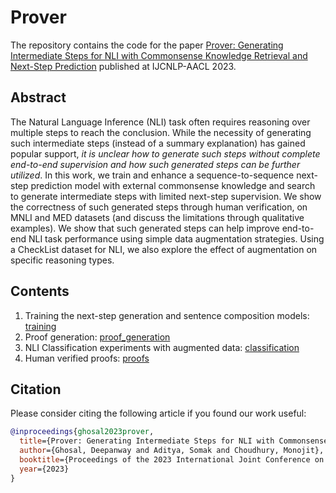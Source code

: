 # Prover

The repository contains the code for the paper [Prover: Generating Intermediate Steps for NLI with Commonsense Knowledge Retrieval and Next-Step Prediction]() published at IJCNLP-AACL 2023.

## Abstract

The Natural Language Inference (NLI) task often requires reasoning over multiple steps to reach the conclusion. While the necessity of generating such intermediate steps (instead of a summary explanation) has gained popular support, *it is unclear how to generate such steps without complete end-to-end supervision and how such generated steps can be further utilized*. In this work, we train and enhance a sequence-to-sequence next-step prediction model with external commonsense knowledge and search to generate intermediate steps with limited next-step supervision. We show the correctness of such generated steps through human verification, on MNLI and MED datasets (and discuss the limitations through qualitative examples). We show that such generated steps can help improve end-to-end NLI task performance using simple data augmentation strategies. Using a CheckList dataset for NLI, we also explore the effect of augmentation on specific reasoning types.


## Contents

1. Training the next-step generation and sentence composition models: [training](https://github.com/deepanwayx/prover/tree/main/training/README.md)
2. Proof generation: [proof_generation](https://github.com/deepanwayx/prover/tree/main/proof_generation/README.md)
3. NLI Classification experiments with augmented data: [classification](https://github.com/deepanwayx/prover/tree/main/classification/README.md)
4. Human verified proofs: [proofs](https://github.com/deepanwayx/prover/blob/main/proofs/prover_psf.csv)


## Citation
Please consider citing the following article if you found our work useful:

```bibtex
@inproceedings{ghosal2023prover,
  title={Prover: Generating Intermediate Steps for NLI with Commonsense Knowledge Retrieval and Next-Step Prediction},
  author={Ghosal, Deepanway and Aditya, Somak and Choudhury, Monojit},
  booktitle={Proceedings of the 2023 International Joint Conference on Natural Language Processing and the Conference of the Asia-Pacific Chapter of the Association for Computational Linguistics},
  year={2023}
}
```